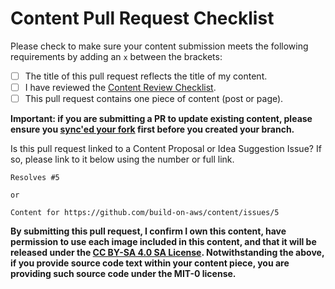 # Content Pull Request Checklist

Please check to make sure your content submission meets the following requirements by adding an `x` between the brackets:

- [ ] The title of this pull request reflects the title of my content.
- [ ] I have reviewed the [Content Review Checklist](https://github.com/build-on-aws/content/blob/main/CONTENT_REVIEW_CHECKLIST.md).
- [ ] This pull request contains one piece of content (post or page).

**Important: if you are submitting a PR to update existing content, please ensure you [sync'ed your fork](https://docs.github.com/en/pull-requests/collaborating-with-pull-requests/working-with-forks/syncing-a-fork) first before you created your branch.**

Is this pull request linked to a Content Proposal or Idea Suggestion Issue? If so, please link to it below using the number or full link.

```text
Resolves #5

or

Content for https://github.com/build-on-aws/content/issues/5
```

**By submitting this pull request, I confirm I own this content, have permission to use each image included in this content, and that it will be released under the [CC BY-SA 4.0 SA License](/LICENSE). Notwithstanding the above, if you provide source code text within your content piece, you are providing such source code under the MIT-0 license.**
